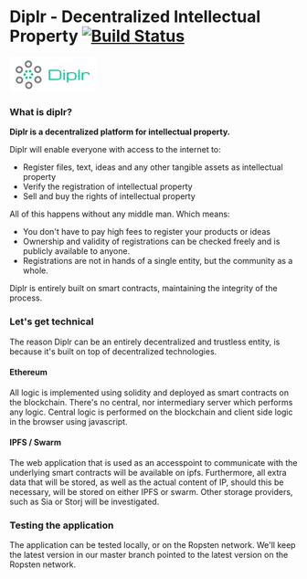 Diplr - Decentralized Intellectual Property [![Build Status](https://travis-ci.org/diplr/diplr.svg?branch=master)](https://travis-ci.org/diplr/diplr)
===

![Logo](src/images/logo.png)
### What is diplr? 

**Diplr is a decentralized platform for intellectual property.**

Diplr will enable everyone with access to the internet to:

- Register files, text, ideas and any other tangible assets as intellectual property
- Verify the registration of intellectual property
- Sell and buy the rights of intellectual property

All of this happens without any middle man. Which means:

- You don't have to pay high fees to register your products or ideas
- Ownership and validity of registrations can be checked freely and is publicly available to anyone.
- Registrations are not in hands of a single entity, but the community as a whole.

Diplr is entirely built on smart contracts, maintaining the integrity of the process.

### Let's get technical

The reason Diplr can be an entirely decentralized and trustless entity, is because it's built on top of decentralized technologies.

#### Ethereum

All logic is implemented using solidity and deployed as smart contracts on the blockchain. There's no central, nor intermediary server which performs any logic. Central logic is performed on the blockchain and client side logic in the browser using javascript. 

#### IPFS / Swarm

The web application that is used as an accesspoint to communicate with the underlying smart contracts will be available on ipfs. Furthermore, all extra data that will be stored, as well as the actual content of IP, should this be necessary, will be stored on either IPFS or swarm. Other storage providers, such as Sia or Storj will be investigated.

### Testing the application

The application can be tested locally, or on the Ropsten network. We'll keep the latest version in our master branch pointed to the latest version on the Ropsten network.